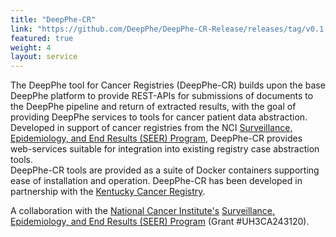 ```yaml
---
title: "DeepPhe-CR"
link: "https://github.com/DeepPhe/DeepPhe-CR-Release/releases/tag/v0.1.0-cr"
featured: true
weight: 4
layout: service
---
```


The DeepPhe tool for Cancer Registries (DeepPhe-CR) 
builds upon the base DeepPhe platform to provide REST-APIs 
for submissions of documents to the DeepPhe pipeline and return of extracted results,
with the goal of providing DeepPhe services to tools for cancer patient data abstraction. 
Developed in support of cancer registries from the NCI
[Surveillance, Epidemiology, and End Results (SEER) Program](https://seer.cancer.gov), 
DeepPhe-CR provides web-services suitable for integration into existing registry 
case abstraction tools.  
DeepPhe-CR tools are provided as a suite of Docker containers supporting ease
of installation and operation.
DeepPhe-CR has been developed in partnership with the 
[Kentucky Cancer Registry](https://www.kcr.uky.edu/).

A collaboration with the [National Cancer Institute's](https://www.cancer.gov)
[Surveillance, Epidemiology, and End Results (SEER) Program](https://seer.cancer.gov) 
 (Grant #UH3CA243120).


